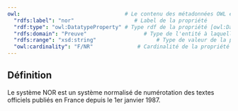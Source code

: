 ```yaml
---
owl:                                 # Le contenu des métadonnées OWL est utilisé par la balise <OntologyTable>
  "rdfs:label": "nor"                   # Label de la propriété
  "rdf:type": "owl:DatatypeProperty" # Type rdf de la propriété [owl:DatatypeProperty ou owl:ObjectProperty]
  "rdfs:domain": "Preuve"                  # Type de l'entité à laquelle cette propriété est ratachée
  "rdfs:range": "xsd:string"                   # Type de valeur de la propriété [type xsd ou nom de l'entité]
  "owl:cardinality": "F/NR"              # Cardinalité de la propriété [F/R, F/NR , O/R, O/NR]
---
```


<OntologyTable frontMatter={frontMatter}/>

## Définition

Le système NOR est un système normalisé de numérotation des textes officiels publiés en France depuis le 1er janvier 1987.


